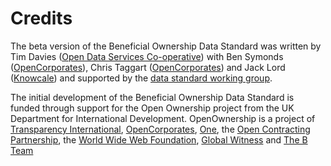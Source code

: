 Credits
=======

The beta version of the Beneficial Ownership Data Standard was written by Tim Davies ([Open Data Services Co-operative](http://www.opendataservices.coop)) with Ben Symonds ([OpenCorporates](http://www.opencorporates.com)), Chris Taggart ([OpenCorporates](http://www.opencorporates.com)) and Jack Lord ([Knowcale](http://knocale.com)) and supported by the [data standard working group](governance.md).


The initial development of the Beneficial Ownership Data Standard is funded through support for the Open Ownership project from the UK Department for International Development. OpenOwnership is a project of [Transparency International](https://www.transparency.org/), [OpenCorporates](https://opencorporates.com), [One](https://www.one.org/international/), the [Open Contracting Partnership](http://www.open-contracting.org), the [World Wide Web Foundation](http://www.webfoundation.org), [Global Witness](https://www.globalwitness.org/en-gb/) and [The B Team](http://bteam.org/)

